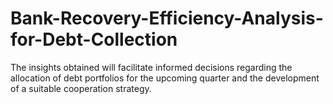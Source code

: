 # Bank-Recovery-Efficiency-Analysis-for-Debt-Collection
The insights obtained will facilitate informed decisions regarding the allocation of debt portfolios for the upcoming quarter and the development of a suitable cooperation strategy.
